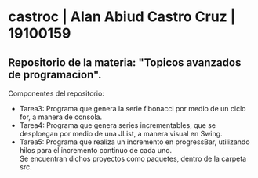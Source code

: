 # castroc | Alan Abiud Castro Cruz | 19100159
## Repositorio de la materia: "Topicos avanzados de programacion".
Componentes del repositorio:  
- Tarea3: Programa que genera la serie fibonacci por medio de un ciclo for, a manera de consola.  
- Tarea4: Programa que genera series incrementables, que se desploegan por medio de una JList, a manera visual en Swing.  
- Tarea5: Programa que realiza un incremento en progressBar, utilizando hilos para el incremento continuo de cada uno.  
Se encuentran dichos proyectos como paquetes, dentro de la carpeta src.
